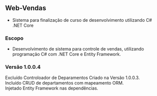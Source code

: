 ## Web-Vendas
- Sistema para finalização de curso de desenvolvimento utilizando C# .NET Core  

### Escopo  
- Desenvolvimento de sistema para controle de vendas, utilizando programação C# com .NET Core e Entity Framework.  

### Versão 1.0.0.4  
Excluído Controloador de Deparamentos Criado na Versão 1.0.0.3.  
Incluído CRUD de departamentos com mapeamento ORM.  
Injetado Entity Framework nas dependências.  
